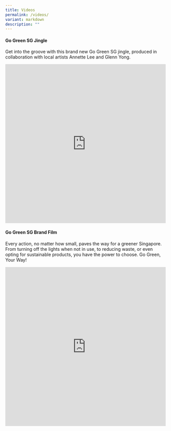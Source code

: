 ```yaml
---
title: Videos
permalink: /videos/
variant: markdown
description: ""
---
```

#### Go Green SG Jingle
Get into the groove with this brand new Go Green SG jingle, produced in collaboration with local artists Annette Lee and Glenn Yong. 

<iframe allowfullscreen="" allow="accelerometer; autoplay; clipboard-write; encrypted-media; gyroscope; picture-in-picture; web-share" frameborder="0" title="YouTube video player" src="https://www.youtube.com/embed/jKVtIQkIgo4?si=T2Qtfet54FqFhIeu" height="500" width="100%"></iframe>

#### Go Green SG Brand Film
Every action, no matter how small, paves the way for a greener Singapore. From turning off the lights when not in use, to reducing waste, or even opting for sustainable products, you have the power to choose. Go Green, Your Way!

<iframe allowfullscreen="" allow="accelerometer; autoplay; clipboard-write; encrypted-media; gyroscope; picture-in-picture; web-share" frameborder="0" title="YouTube video player" src="https://www.youtube.com/embed/lzVWXyXnarI?si=dwT4imjLT2qHSdW1" height="500" width="100%"></iframe>